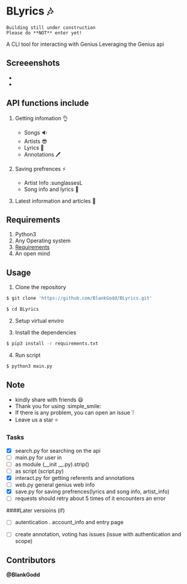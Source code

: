 # BLyrics :notes: 
```
Building still under construction 
Please do **NOT** enter yet! 
```
A CLI tool for interacting with Genius
Leveraging the Genius api 

## Screeenshots
- 
- 

## API functions include
1. Getting infomation :ok_hand:
   - Songs :sound:
   - Artists :sunglasses:
   - Lyrics :memo:
   - Annotations :pen:

2. Saving prefrences :zap:
   - Artist Info :sunglassesL
   - Song info and lyrics :memo:
   
3. Latest information and articles :dizzy:

## Requirements
1. Python3 
2. Any Operating system
3. [Requirements](requirements.txt)
4. An open mind

## Usage
1. Clone the repository
```sh
$ git clone 'https://github.com/BlankGodd/BLyrics.git'

$ cd BLyrics
```
2. Setup virtual enviro

3. Install the dependencies
```sh
$ pip3 install -r requirements.txt
```

4. Run script 
```sh
$ python3 main.py
```

## Note
- kindly share with friends :smiley:
- Thank you for using :simple_smile:
- If there is any problem, you can open an issue :grey_question:
- Leave us a star :star:

### Tasks
- [X] search.py for searching on the api
- [ ] main.py for user in
- [ ] as module (__init __.py).strip()
- [ ] as script (script.py)
- [X] interact.py for getting referents and annotations
- [ ] web.py general genius web info
- [X] save.py for saving prefrences(lyrics and song info, artist_info)
- [ ] requests should retry about 5 times of it encounters an error

####Later versioins (if)
- [ ] autentication . account_info and entry page
- [ ] create annotation, voting has issues (issue with authentication and scope)


## Contributors
**@BlankGodd**


